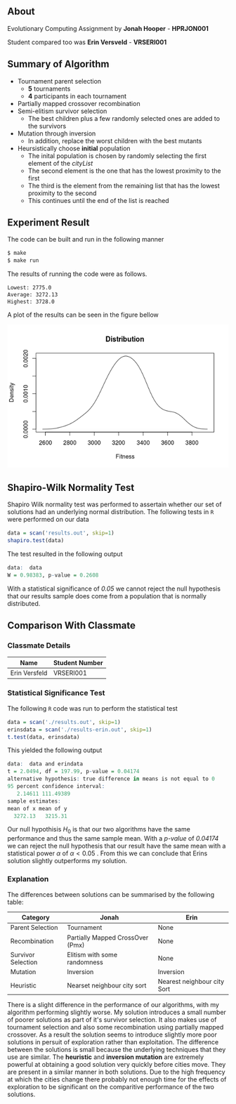 ## About

Evolutionary Computing Assignment by **Jonah Hooper** - **HPRJON001**

Student compared too was **Erin Versveld** - **VRSERI001**

## Summary of Algorithm

* Tournament parent selection
  * **5** tournaments
  * **4** participants in each tournament 
* Partially mapped crossover recombination
* Semi-elitism survivor selection
  * The best children plus a few randomly selected ones are added to the survivors
* Mutation through inversion
  * In addition, replace the worst children with the best mutants
* Heursistically choose **initial** population
  * The inital population is chosen by randomly selecting the first element of the *cityList*
  * The second element is the one that has the lowest proximity to the first
  * The third is the element from the remaining list that has the lowest proximity to the second
  * This continues until the end of the list is reached 

## Experiment Result

The code can be built and run in the following manner

```sh
$ make
$ make run
```

The results of running the code were as follows.

```
Lowest: 2775.0
Average: 3272.13
Highest: 3728.0
```

A plot of the results can be seen in the figure bellow

![Figure 1](./results-plot.png)

## Shapiro-Wilk Normality Test

Shapiro Wilk normality test was performed to assertain whether our set of solutions had an underlying normal distribution. The following tests in `R` were performed on our data

```R
data = scan('results.out', skip=1)
shapiro.test(data)
```

The test resulted in the following output

```R
data:  data
W = 0.98383, p-value = 0.2608
```

With a statistical significance of *0.05* we cannot reject the null hypothesis that our results sample does come from a population that is normally distributed. 

## Comparison With Classmate

### Classmate Details

| Name          | Student Number |
| ------------- | -------------- |
| Erin Versfeld | VRSERI001      |

### Statistical Significance Test

The following `R` code was run to perform the statistical test

```R
data = scan('./results.out', skip=1)
erinsdata = scan('./results-erin.out', skip=1)
t.test(data, erinsdata)
```

This yielded the following output

```R
data:  data and erindata
t = 2.0494, df = 197.99, p-value = 0.04174
alternative hypothesis: true difference in means is not equal to 0
95 percent confidence interval:
   2.14611 111.49389
sample estimates:
mean of x mean of y 
  3272.13   3215.31 
```

Our null hypothisis $H_0$ is that our two algorithms have the same performance and thus the same sample mean. With a *p-value* of *0.04174* we can reject the null hypothesis that our result have the same mean with a statistical power $\alpha$ of $\alpha < 0.05$ . From this we can conclude that Erins solution slightly outperforms my solution. 

### Explanation

The differences between solutions can be summarised by the following table:

| Category           | Jonah                            | Erin                        |
| ------------------ | -------------------------------- | --------------------------- |
| Parent Selection   | Tournament                       | None                        |
| Recombination      | Partially Mapped CrossOver (Pmx) | None                        |
| Survivor Selection | Elitism with some randomness     | None                        |
| Mutation           | Inversion                        | Inversion                   |
| Heuristic          | Nearset neighbour city sort      | Nearest neighbour city Sort |

There is a slight difference in the performance of our algorithms, with my algorithm performing slightly worse. My solution introduces a small number of poorer solutions as part of it's survivor selection. It also makes use of tournament selection and also some recombination using partially mapped crossover. As a result the solution seems to introduce slightly more poor solutions in persuit of exploration rather than exploitation. The difference between the solutions is small because the underlying techniques that they use are similar. The **heuristic** and **inversion mutation** are extremely powerful at obtaining a good solution very quickly before cities move. They are present in a similar manner in both solutions. Due to the high frequency at which the cities change there probably not enough time for the effects of exploration to be significant on the comparitive performance of the two solutions. 
